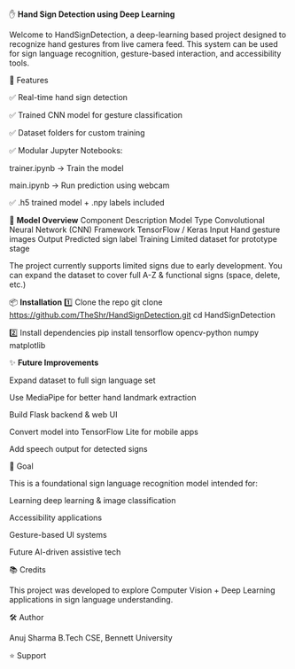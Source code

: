 
✋ **Hand Sign Detection using Deep Learning**

Welcome to HandSignDetection, a deep-learning based project designed to recognize hand gestures from live camera feed.
This system can be used for sign language recognition, gesture-based interaction, and accessibility tools.

🚀 Features

✅ Real-time hand sign detection

✅ Trained CNN model for gesture classification

✅ Dataset folders for custom training

✅ Modular Jupyter Notebooks:

trainer.ipynb → Train the model

main.ipynb → Run prediction using webcam

✅ .h5 trained model + .npy labels included

🧠 **Model Overview**
Component	Description
Model Type	Convolutional Neural Network (CNN)
Framework	TensorFlow / Keras
Input	Hand gesture images
Output	Predicted sign label
Training	Limited dataset for prototype stage

The project currently supports limited signs due to early development.
You can expand the dataset to cover full A-Z & functional signs (space, delete, etc.)

📦 **Installation**
1️⃣ Clone the repo
git clone https://github.com/TheShr/HandSignDetection.git
cd HandSignDetection

2️⃣ Install dependencies
pip install tensorflow opencv-python numpy matplotlib


✨ **Future Improvements**

Expand dataset to full sign language set

Use MediaPipe for better hand landmark extraction

Build Flask backend & web UI

Convert model into TensorFlow Lite for mobile apps

Add speech output for detected signs

🎯 Goal

This is a foundational sign language recognition model intended for:

Learning deep learning & image classification

Accessibility applications

Gesture-based UI systems

Future AI-driven assistive tech

📚 Credits

This project was developed to explore Computer Vision + Deep Learning applications in sign language understanding.

🛠️ Author

Anuj Sharma
B.Tech CSE, Bennett University

⭐ Support

